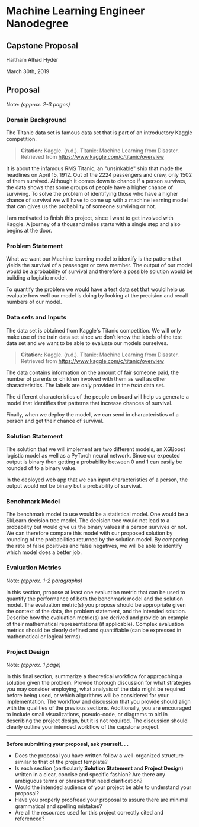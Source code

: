 # Machine Learning Engineer Nanodegree

## Capstone Proposal

Haitham Alhad Hyder

March 30th, 2019

## Proposal

Note: _(approx. 2-3 pages)_

### Domain Background

The Titanic data set is famous data set that is part of an introductory Kaggle competition.

> **Citation:** Kaggle. (n.d.). Titanic: Machine Learning from Disaster. Retrieved from <https://www.kaggle.com/c/titanic/overview>

It is about the infamous RMS Titanic, an "unsinkable" ship that made the headlines on April 15, 1912. Out of the 2224 passengers and crew, only 1502 of them survived. Although it comes down to chance if a person survives, the data shows that some groups of people have a higher chance of surviving. To solve the problem of identifying those who have a higher chance of survival we will have to come up with a machine learning model that can gives us the probability of someone surviving or not.

I am motivated to finish this project, since I want to get involved with Kaggle. A journey of a thousand miles starts with a single step and also begins at the door.

### Problem Statement

What we want our Machine learning model to identify is the pattern that yields the survival of a passenger or crew member. The output of our model would be a probability of survival and therefore a possible solution would be building a logistic model.

To quantify the problem we would have a test data set that would help us evaluate how well our model is doing by looking at the precision and recall numbers of our model.

### Data sets and Inputs

The data set is obtained from Kaggle's Titanic competition. We will only make use of the train data set since we don't know the labels of the test data set and we want to be able to evaluate our models ourselves.

> **Citation:** Kaggle. (n.d.). Titanic: Machine Learning from Disaster. Retrieved from <https://www.kaggle.com/c/titanic/overview>

The data contains information on the amount of fair someone paid, the number of parents or children involved with them as well as other characteristics. The labels are only provided in the _train_ data set.

The different characteristics of the people on board will help us generate a model that identifies that patterns that increase chances of survival.

Finally, when we deploy the model, we can send in characteristics of a person and get their chance of survival.

### Solution Statement

The solution that we will implement are two different models, an XGBoost logistic model as well as a PyTorch neural network. Since our expected output is binary then getting a probability between 0 and 1 can easily be rounded of to a binary value.

In the deployed web app that we can input characteristics of a person, the output would not be binary but a probability of survival.

### Benchmark Model

The benchmark model to use would be a statistical model. One would be a SkLearn decision tree model. The decision tree would not lead to a probability but would give us the binary values if a person survives or not. We can therefore compare this model with our proposed solution by rounding of the probabilities returned by the solution model. By comparing the rate of false positives and false negatives, we will be able to identify which model does a better job.

### Evaluation Metrics

Note: _(approx. 1-2 paragraphs)_

In this section, propose at least one evaluation metric that can be used to quantify the performance of both the benchmark model and the solution model. The evaluation metric(s) you propose should be appropriate given the context of the data, the problem statement, and the intended solution. Describe how the evaluation metric(s) are derived and provide an example of their mathematical representations (if applicable). Complex evaluation metrics should be clearly defined and quantifiable (can be expressed in mathematical or logical terms).

### Project Design

Note: _(approx. 1 page)_

In this final section, summarize a theoretical workflow for approaching a solution given the problem. Provide thorough discussion for what strategies you may consider employing, what analysis of the data might be required before being used, or which algorithms will be considered for your implementation. The workflow and discussion that you provide should align with the qualities of the previous sections. Additionally, you are encouraged to include small visualizations, pseudo-code, or diagrams to aid in describing the project design, but it is not required. The discussion should clearly outline your intended workflow of the capstone project.

-----------

**Before submitting your proposal, ask yourself. . .**

- Does the proposal you have written follow a well-organized structure similar to that of the project template?
- Is each section (particularly **Solution Statement** and **Project Design**) written in a clear, concise and specific fashion? Are there any ambiguous terms or phrases that need clarification?
- Would the intended audience of your project be able to understand your proposal?
- Have you properly proofread your proposal to assure there are minimal grammatical and spelling mistakes?
- Are all the resources used for this project correctly cited and referenced?
